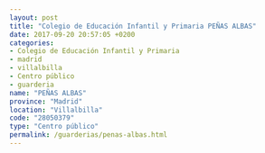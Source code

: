 ```yaml
---
layout: post
title: "Colegio de Educación Infantil y Primaria PEÑAS ALBAS"
date: 2017-09-20 20:57:05 +0200
categories:
- Colegio de Educación Infantil y Primaria
- madrid
- villalbilla
- Centro público
- guarderia
name: "PEÑAS ALBAS"
province: "Madrid"
location: "Villalbilla"
code: "28050379"
type: "Centro público"
permalink: /guarderias/penas-albas.html
---
```

